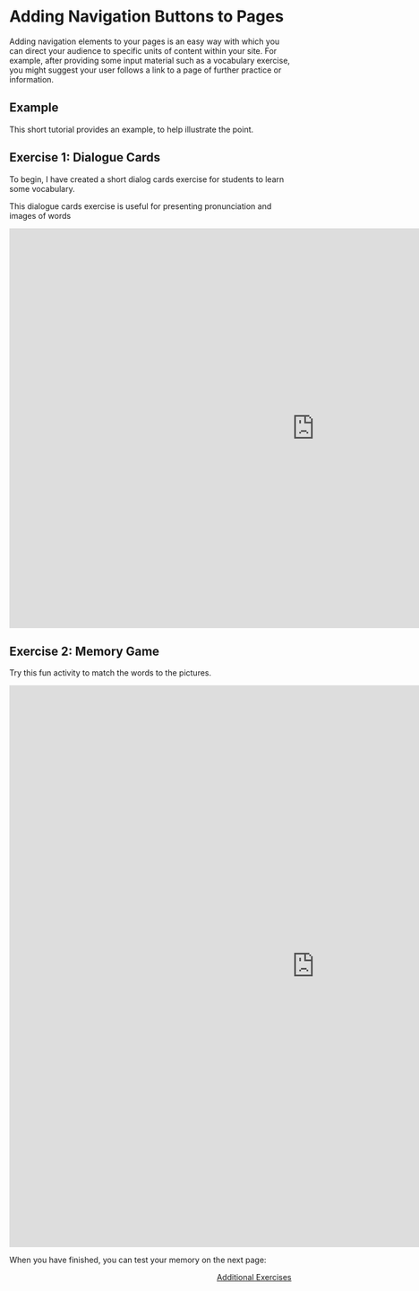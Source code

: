 <h1>Adding Navigation Buttons to Pages</h1>
<p>Adding navigation elements to your pages is an easy way with which you can direct your audience to specific units of content within your site. For example, after providing some input material such as a vocabulary exercise, you might suggest your user follows a link to a page of further practice or information.</p>
<h2>Example</h2>
<p>This short tutorial provides an example, to help illustrate the point.</p>
<h2>Exercise 1: Dialogue Cards</h2>
<p>To begin, I have created a short dialog cards exercise for students to learn some vocabulary.</p>
<p>This dialogue cards exercise is useful for presenting pronunciation and images of words</p>

<iframe src="https://h5p.org/h5p/embed/141438" width="1090" height="713" frameborder="0" allowfullscreen="allowfullscreen"></iframe><script src="https://h5p.org/sites/all/modules/h5p/library/js/h5p-resizer.js" charset="UTF-8"></script>

<h2>Exercise 2: Memory Game</h2>
<p>Try this fun activity to match the words to the pictures.</p>
<iframe src="https://h5p.org/h5p/embed/141376" width="1090" height="1002" frameborder="0" allowfullscreen="allowfullscreen"></iframe><script src="https://h5p.org/sites/all/modules/h5p/library/js/h5p-resizer.js" charset="UTF-8"></script>

<p>When you have finished, you can test your memory on the next page:</p>

<a style="float:right;" href="exercises.html" class="btn2">Additional Exercises</a>
<div style="clear:both;"></div>



